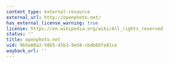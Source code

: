 ```yaml
---
content_type: external-resource
external_url: http://openphoto.net/
has_external_license_warning: true
license: https://en.wikipedia.org/wiki/All_rights_reserved
status: ''
title: openphoto.net
uid: 9b5e80a2-50b5-45b3-9e58-cbdb6bfe81ce
wayback_url: ''
---
```

